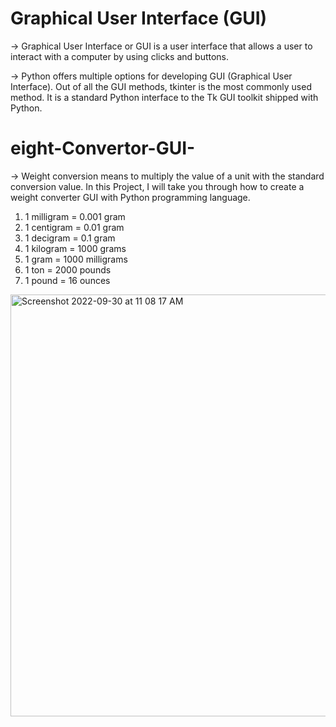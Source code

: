 # Graphical User Interface (GUI)

-> Graphical User Interface or GUI is a user interface that allows a user to interact with a computer by using clicks and buttons.

-> Python offers multiple options for developing GUI (Graphical User Interface). Out of all the GUI methods, tkinter is the most commonly used method. It is a standard Python interface to the Tk GUI toolkit shipped with Python.

# eight-Convertor-GUI-
-> Weight conversion means to multiply the value of a unit with the standard conversion value. In this Project, I will take you through how to create a weight converter GUI with Python programming language.

1. 1 milligram = 0.001 gram
2. 1 centigram = 0.01 gram
3. 1 decigram = 0.1 gram
4. 1 kilogram = 1000 grams
5. 1 gram = 1000 milligrams
6. 1 ton = 2000 pounds
7. 1 pound = 16 ounces


<img width="675" alt="Screenshot 2022-09-30 at 11 08 17 AM" src="https://user-images.githubusercontent.com/88283732/193198154-09dc734f-3620-4917-a36e-d47c6965f421.png">

